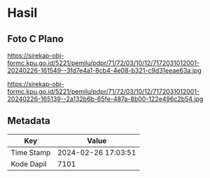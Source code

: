 # Hasil

## Foto C Plano

https://sirekap-obj-formc.kpu.go.id/5221/pemilu/pdpr/71/72/03/10/12/7172031012001-20240226-161549--3fd7e4a1-8cb4-4e08-b321-c9d31eeae63a.jpg

https://sirekap-obj-formc.kpu.go.id/5221/pemilu/pdpr/71/72/03/10/12/7172031012001-20240226-165139--2a132b6b-65fe-487a-8b00-122e496c2b54.jpg


## Metadata

| Key        | Value               |
| ---------- | ------------------- |
| Time Stamp | 2024-02-26 17:03:51 |
| Kode Dapil | 7101                |



